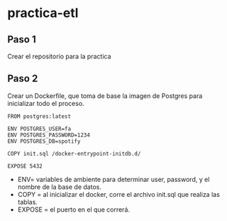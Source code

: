 # practica-etl

## Paso 1
Crear el repositorio para la practica

## Paso 2
Crear un Dockerfile, que toma de base la imagen de Postgres para inicializar todo el proceso. 

```
FROM postgres:latest

ENV POSTGRES_USER=fa
ENV POSTGRES_PASSWORD=1234
ENV POSTGRES_DB=spotify

COPY init.sql /docker-entrypoint-initdb.d/

EXPOSE 5432

```

* ENV= variables de ambiente para determinar user, password, y el nombre de la base de datos.
* COPY = al inicializar el docker, corre el archivo init.sql que realiza las tablas.
* EXPOSE = el puerto en el que correrá.

